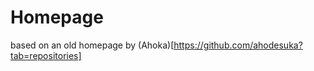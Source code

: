 Homepage
========

based on an old homepage by (Ahoka)[https://github.com/ahodesuka?tab=repositories]
